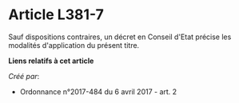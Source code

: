 # Article L381-7

Sauf dispositions contraires, un décret en Conseil d'Etat précise les modalités d'application du présent titre.

**Liens relatifs à cet article**

_Créé par_:

  - Ordonnance n°2017-484 du 6 avril 2017 - art. 2
